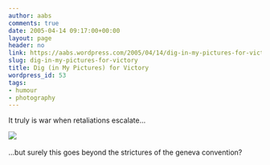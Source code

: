 ```yaml
---
author: aabs
comments: true
date: 2005-04-14 09:17:00+00:00
layout: page
header: no
link: https://aabs.wordpress.com/2005/04/14/dig-in-my-pictures-for-victory/
slug: dig-in-my-pictures-for-victory
title: Dig (in My Pictures) for Victory
wordpress_id: 53
tags:
- humour
- photography
---
```


It truly is war when retaliations escalate...

![](http://www.asra18.dsl.pipex.com/gallery/gallery12/Bren.gif) 

...but surely this goes beyond the strictures of the geneva convention?
